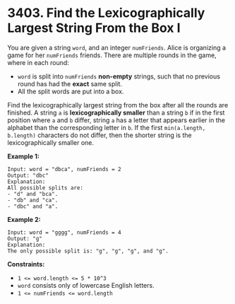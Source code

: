 # 3403. Find the Lexicographically Largest String From the Box I
You are given a string `word`, and an integer `numFriends`. Alice is organizing a game for her `numFriends` friends. There are multiple rounds in the game, where in each round:  
- `word` is split into `numFriends` **non-empty** strings, such that no previous round has had the **exact** same split.   
- All the split words are put into a box.  

Find the lexicographically largest string from the box after all the rounds are finished. A string `a` is **lexicographically smaller** than a string `b` if in the first position where `a` and `b` differ, string `a` has a letter that appears earlier in the alphabet than the corresponding letter in `b`. If the first `min(a.length, b.length)` characters do not differ, then the shorter string is the lexicographically smaller one.

**Example 1:**
```
Input: word = "dbca", numFriends = 2
Output: "dbc"
Explanation: 
All possible splits are:
- "d" and "bca".
- "db" and "ca".
- "dbc" and "a".
```

**Example 2:**
```
Input: word = "gggg", numFriends = 4
Output: "g"
Explanation: 
The only possible split is: "g", "g", "g", and "g".
```

**Constraints:**
- `1 <= word.length <= 5 * 10^3`
- `word` consists only of lowercase English letters.
- `1 <= numFriends <= word.length`
